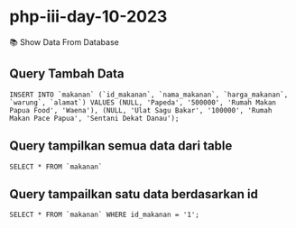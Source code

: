 # php-iii-day-10-2023
📚 Show Data From Database

## Query Tambah Data 
    INSERT INTO `makanan` (`id_makanan`, `nama_makanan`, `harga_makanan`, `warung`, `alamat`) VALUES (NULL, 'Papeda', '500000', 'Rumah Makan Papua Food', 'Waena'), (NULL, 'Ulat Sagu Bakar', '100000', 'Rumah Makan Pace Papua', 'Sentani Dekat Danau');

## Query tampilkan semua data dari table
    SELECT * FROM `makanan`

## Query tampailkan satu data berdasarkan id
    SELECT * FROM `makanan` WHERE id_makanan = '1';
